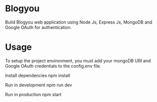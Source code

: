 # Blogyou
Build Blogyou web application using Node Js, Express Js, MongoDB and Google OAuth for authentication.

# Usage
To setup the project environment, you must add your mongoDB URI and Google OAuth credentials to the config.env file.

Install dependencies
npm install

Run in development
npm run dev

Run in production
npm start
